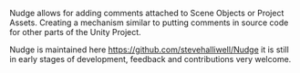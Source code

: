 Nudge allows for adding comments attached to Scene Objects or Project Assets. Creating a mechanism similar to putting comments in source code for other parts of the Unity Project.

Nudge is maintained here https://github.com/stevehalliwell/Nudge it is still in early stages of development, feedback and contributions very welcome.
